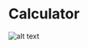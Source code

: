# Calculator
![alt text](https://raw.githubusercontent.com/cyberboy1551/Calculator/Master/calc.png)
